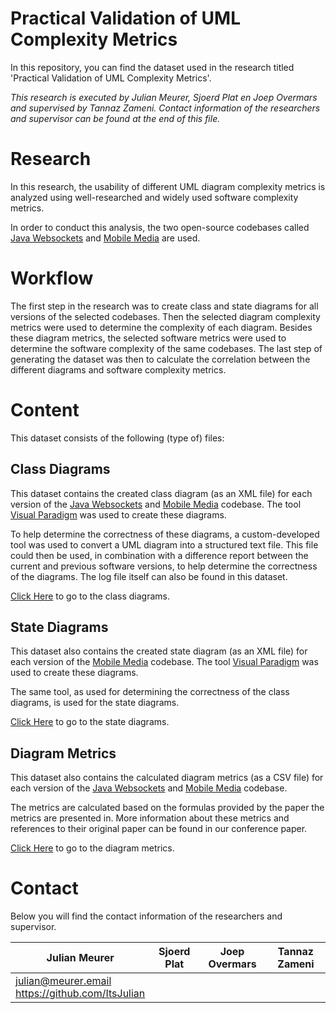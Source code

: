 # Practical Validation of UML Complexity Metrics

In this repository, you can find the dataset used in the research titled 'Practical Validation of UML Complexity Metrics'.

*This research is executed by Julian Meurer, Sjoerd Plat en Joep Overmars and supervised by Tannaz Zameni. Contact information of the researchers and supervisor can be found at the end of this file.*

# Research
In this research, the usability of different UML diagram complexity metrics is analyzed using well-researched and widely used software complexity metrics. 

In order to conduct this analysis, the two open-source codebases called [Java Websockets](https://github.com/TooTallNate/Java-WebSocket) and [Mobile Media](https://github.com/julioserafim/MobileMedia) are used.

# Workflow
The first step in the research was to create class and state diagrams for all versions of the selected codebases. Then the selected diagram complexity metrics were used to determine the complexity of each diagram. Besides these diagram metrics, the selected software metrics were used to determine the software complexity of the same codebases. The last step of generating the dataset was then to calculate the correlation between the different diagrams and software complexity metrics.

# Content
This dataset consists of the following (type of) files:

## Class Diagrams
This dataset contains the created class diagram  (as an XML file) for each version of the [Java Websockets](https://github.com/TooTallNate/Java-WebSocket) and [Mobile Media](https://github.com/julioserafim/MobileMedia) codebase. The tool [Visual Paradigm](https://www.visual-paradigm.com/) was used to create these diagrams.

To help determine the correctness of these diagrams, a custom-developed tool was used to convert a UML diagram into a structured text file. This file could then be used, in combination with a difference report between the current and previous software versions, to help determine the correctness of the diagrams. The log file itself can also be found in this dataset.

[Click Here](./dataset/class-diagrams/) to go to the class diagrams.

## State Diagrams
This dataset also contains the created state diagram (as an XML file) for each version of the [Mobile Media](https://github.com/julioserafim/MobileMedia) codebase. The tool [Visual Paradigm](https://www.visual-paradigm.com/) was used to create these diagrams.

The same tool, as used for determining the correctness of the class diagrams, is used for the state diagrams.

[Click Here](./dataset/state-diagrams/) to go to the state diagrams.

## Diagram Metrics
This dataset also contains the calculated diagram metrics (as a CSV file) for each version of the [Java Websockets](https://github.com/TooTallNate/Java-WebSocket) and [Mobile Media](https://github.com/julioserafim/MobileMedia) codebase. 

The metrics are calculated based on the formulas provided by the paper the metrics are presented in. More information about these metrics and references to their original paper can be found in our conference paper.

[Click Here](./dataset/diagram-metrics/) to go to the diagram metrics.

# Contact
Below you will find the contact information of the researchers and supervisor.

| Julian Meurer | Sjoerd Plat | Joep Overmars | Tannaz Zameni |
| --- | --- | --- | --- | 
| julian@meurer.email <br> https://github.com/ItsJulian |  |  |  | 